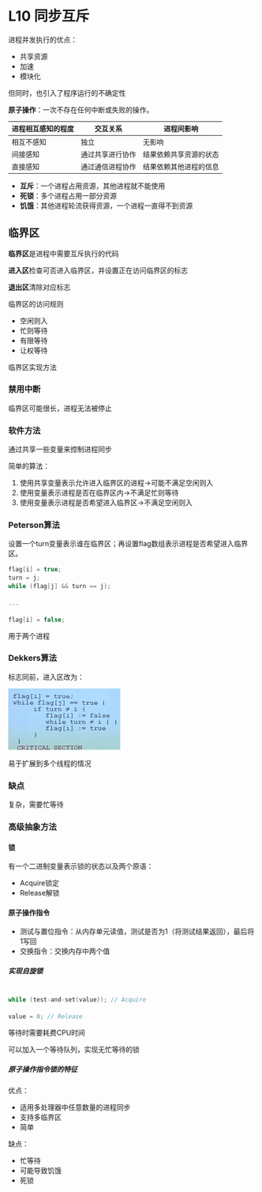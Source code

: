 # L10 同步互斥

进程并发执行的优点：

- 共享资源
- 加速
- 模块化

但同时，也引入了程序运行的不确定性

**原子操作**：一次不存在任何中断或失败的操作。

| 进程相互感知的程度 |         交互关系         |             进程间影响             |
| ----------------------------- | -------------------------- | ----------------------------------- |
| 相互不感知                 | 独立                         | 无影响                                 |
| 间接感知                     | 通过共享进行协作 | 结果依赖共享资源的状态 |
| 直接感知                     | 通过通信进程协作 | 结果依赖其他进程的信息 |

- **互斥**：一个进程占用资源，其他进程就不能使用
- **死锁**：多个进程占用一部分资源
- **饥饿**：其他进程轮流获得资源，一个进程一直得不到资源

## 临界区

**临界区**是进程中需要互斥执行的代码

**进入区**检查可否进入临界区，并设置正在访问临界区的标志

**退出区**清除对应标志

临界区的访问规则
- 空闲则入
- 忙则等待
- 有限等待
- 让权等待

临界区实现方法

### 禁用中断

临界区可能很长，进程无法被停止

### 软件方法

通过共享一些变量来控制进程同步

简单的算法：

1. 使用共享变量表示允许进入临界区的进程->可能不满足空闲则入
2. 使用变量表示进程是否在临界区内->不满足忙则等待
3. 使用变量表示进程是否希望进入临界区->不满足空闲则入

### Peterson算法

设置一个turn变量表示谁在临界区；再设置flag数组表示进程是否希望进入临界区。

```c
flag[i] = true;
turn = j;
while (flag[j] && turn == j);

...

flag[i] = false;
```

用于两个进程

### Dekkers算法

标志同前，进入区改为：

![](_v_images/20200330090425735_1566293355.png)

易于扩展到多个线程的情况

### 缺点

复杂，需要忙等待

### 高级抽象方法

#### 锁

有一个二进制变量表示锁的状态以及两个原语：
- Acquire锁定
- Release解锁

#### 原子操作指令

- 测试与置位指令：从内存单元读值，测试是否为1（将测试结果返回），最后将1写回
- 交换指令：交换内存中两个值

##### 实现自旋锁

```c

while (test-and-set(value)); // Acquire

value = 0; // Release
```

等待时需要耗费CPU时间

可以加入一个等待队列，实现无忙等待的锁

##### 原子操作指令锁的特征

优点：
- 适用多处理器中任意数量的进程同步
- 支持多临界区
- 简单

缺点：
- 忙等待
- 可能导致饥饿
- 死锁